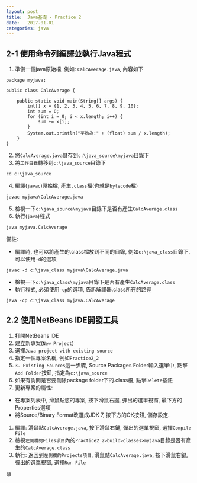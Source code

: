 ```yaml
---
layout:	post
title:	Java基礎 - Practice 2
date:	2017-01-01
categories: java
---
```

## 2-1 使用命令列編譯並執行Java程式

1. 準備一個java原始檔, 例如: `CalcAverage.java`, 內容如下
```
package myjava;

public class CalcAverage {

    public static void main(String[] args) {
        int[] x = {1, 2, 3, 4, 5, 6, 7, 8, 9, 10};
        int sum = 0;
        for (int i = 0; i < x.length; i++) {
            sum += x[i];
        }
        System.out.println("平均為:" + (float) sum / x.length);
    }
}
```
2. 將`CalcAverage.java`儲存到`c:\java_source\myjava`目錄下
3. 將`工作目錄`轉移到`c:\java_source`目錄下
```
cd c:\java_source 
```
4. 編譯(`javac`)原始檔, 產生`.class`檔(也就是`bytecode`檔)
```
javac myjava\CalcAverage.java

```
5. 檢視一下`c:\java_source\myjava`目錄下是否有產生`CalcAverage.class`
6. 執行(`java`)程式
```
java myjava.CalcAverage
```

備註: 
- 編譯時, 也可以將產生的.class檔放到不同的目錄, 例如`c:\java_class`目錄下, 可以使用`-d`的選項
```
javac -d c:\java_class myjava\CalcAverage.java

```
- 檢視一下`c:\java_class\myjava`目錄下是否有產生`CalcAverage.class`
- 執行程式, 必須使用`-cp`的選項, 告訴解譯器.class所在的路徑
```
java -cp c:\java_class myjava.CalcAverage
```

## 2.2 使用NetBeans IDE開發工具

1. 打開NetBeans IDE
1. 建立新專案(`New Project`)
1. 選擇`Java project with existing source`
1. 指定一個專案名稱, 例如`Practice2_2`
1. `3. Existing Sources`這一步驟, Source Packages Folder輸入選單中, 點擊`Add Folder`按鈕, 指定為`c:\java_source`
1. 如果有詢問是否要刪除package folder下的.class檔, 點擊`Delete`按鈕
1. 更新專案的屬性: 
  - 在專案列表中, 滑鼠點您的專案, 按下滑鼠右鍵, 彈出的選單視窗, 最下方的Properties選項
  - 將Source/Binary Format改選成JDK 7, 按下方的OK按鈕, 儲存設定.
1. 編譯: 滑鼠點`CalcAverage.java`, 按下滑鼠右鍵, 彈出的選單視窗, 選擇`Compile File`
1. 檢視`左側欄的Files項目`內的`Practice2_2>build>classes>myjava`目錄是否有產生的`CalcAverage.class`
1. 執行: 返回到`左側欄的Projects項目`, 滑鼠點`CalcAverage.java`, 按下滑鼠右鍵, 彈出的選單視窗, 選擇`Run File`

:sweat_smile:

